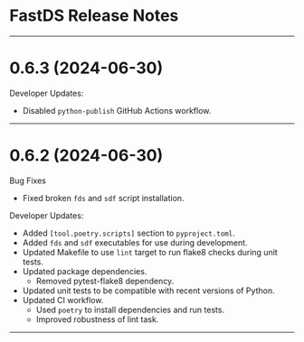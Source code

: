 FastDS Release Notes
===============================================================================

-------------------------------------------------------------------------------
0.6.3 (2024-06-30)
==================
Developer Updates:
* Disabled `python-publish` GitHub Actions workflow.

-------------------------------------------------------------------------------
0.6.2 (2024-06-30)
==================
Bug Fixes
* Fixed broken `fds` and `sdf` script installation.

Developer Updates:
* Added `[tool.poetry.scripts]` section to `pyproject.toml`.
* Added `fds` and `sdf` executables for use during development.
* Updated Makefile to use `lint` target to run flake8 checks during unit tests.
* Updated package dependencies.
  * Removed pytest-flake8 dependency.
* Updated unit tests to be compatible with recent versions of Python.
* Updated CI workflow.
  - Used `poetry` to install dependencies and run tests.
  - Improved robustness of lint task.

-------------------------------------------------------------------------------
